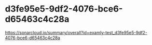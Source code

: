 # d3fe95e5-9df2-4076-bce6-d65463c4c28a
https://sonarcloud.io/summary/overall?id=examly-test_d3fe95e5-9df2-4076-bce6-d65463c4c28a
